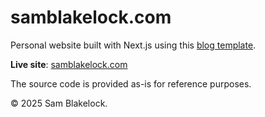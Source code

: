 # samblakelock.com

Personal website built with Next.js using this [blog template](https://vercel.com/templates/portfolio/nextjs-portfolio).

**Live site**: [samblakelock.com](https://samblakelock.com)

The source code is provided as-is for reference purposes.

© 2025 Sam Blakelock.
